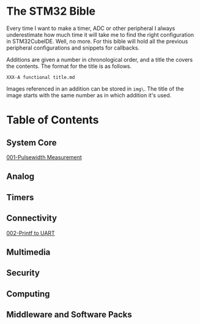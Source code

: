 # The STM32 Bible
Every time I want to make a timer, ADC or other peripheral I always
underestimate how much time it will take me to find the right configuration in
STM32CubeIDE. Well, no more. For this bible will hold all the previous
peripheral configurations and snippets for callbacks.

Additions are given a number in chronological order, and a title the covers the
contents. The format for the title is as follows.

`XXX-A functional title.md`

Images referenced in an addition can be stored in `img\`. The title of the image
starts with the same number as in which addition it's used. 

# Table of Contents

## System Core
[001-Pulsewidth Measurement](001-Pulsewidth%20Measurement.md)

## Analog

## Timers

## Connectivity
[002-Printf to UART](002-Printf%20to%20UART.md)

## Multimedia

## Security 

## Computing

## Middleware and Software Packs



